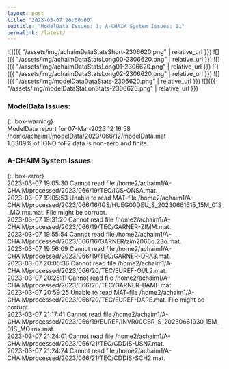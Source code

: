 ```yaml
---
layout: post
title: "2023-03-07 20:00:00"
subtitle: "ModelData Issues: 1; A-CHAIM System Issues: 11"
permalink: /latest/
---
```


![]({{ "/assets/img/achaimDataStatsShort-2306620.png" | relative_url }})
![]({{ "/assets/img/achaimDataStatsLong00-2306620.png" | relative_url }})
![]({{ "/assets/img/achaimDataStatsLong01-2306620.png" | relative_url }})
![]({{ "/assets/img/achaimDataStatsLong02-2306620.png" | relative_url }})
![]({{ "/assets/img/modelDataDataStats-2306620.png" | relative_url }})
![]({{ "/assets/img/modelDataStationStats-2306620.png" | relative_url }})

### ModelData Issues:  
  
{: .box-warning}  
 ModelData report for 07-Mar-2023 12:16:58   
 /home/achaim1/modelData/2023/066/12/modelData.mat   
 1.0309% of IONO foF2 data is non-zero and finite.   
  
### A-CHAIM System Issues:  
  
{: .box-error}  
2023-03-07 19:05:30 Cannot read file /home2/achaim1/A-CHAIM/processed/2023/066/19/TEC/IGS-ONSA.mat.  
2023-03-07 19:05:53 Unable to read MAT-file /home2/achaim1/A-CHAIM/processed/2023/066/16/IGS/HUEG00DEU_S_20230661615_15M_01S_MO.rnx.mat. File might be corrupt.  
2023-03-07 19:31:20 Cannot read file /home2/achaim1/A-CHAIM/processed/2023/066/19/TEC/GARNER-ZIMM.mat.  
2023-03-07 19:55:54 Cannot read file /home2/achaim1/A-CHAIM/processed/2023/066/16/GARNER/zim2066q.23o.mat.  
2023-03-07 19:56:09 Cannot read file /home2/achaim1/A-CHAIM/processed/2023/066/19/TEC/GARNER-DRA3.mat.  
2023-03-07 20:05:36 Cannot read file /home2/achaim1/A-CHAIM/processed/2023/066/20/TEC/EUREF-OUL2.mat.  
2023-03-07 20:25:11 Cannot read file /home2/achaim1/A-CHAIM/processed/2023/066/20/TEC/GARNER-BAMF.mat.  
2023-03-07 20:59:25 Unable to read MAT-file /home2/achaim1/A-CHAIM/processed/2023/066/20/TEC/EUREF-DARE.mat. File might be corrupt.  
2023-03-07 21:17:41 Cannot read file /home2/achaim1/A-CHAIM/processed/2023/066/19/EUREF/INVR00GBR_S_20230661930_15M_01S_MO.rnx.mat.  
2023-03-07 21:24:01 Cannot read file /home2/achaim1/A-CHAIM/processed/2023/066/21/TEC/CDDIS-USN7.mat.  
2023-03-07 21:24:24 Cannot read file /home2/achaim1/A-CHAIM/processed/2023/066/21/TEC/CDDIS-SCH2.mat.  
